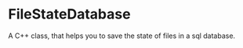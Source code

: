 FileStateDatabase
=================

A C++ class, that helps you to save the state of files in a sql database.
